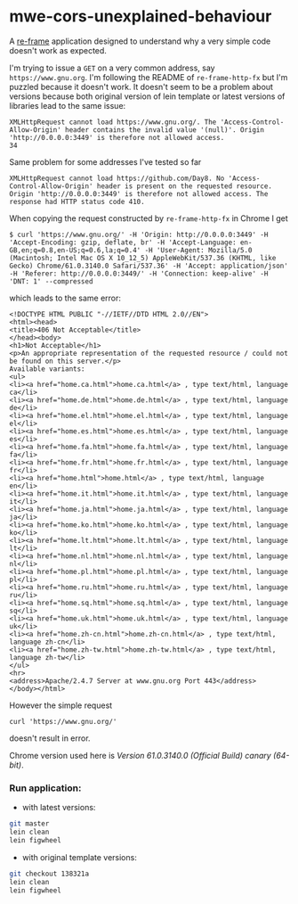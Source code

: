 # mwe-cors-unexplained-behaviour

A [re-frame](https://github.com/Day8/re-frame) application designed to understand why a very simple code doesn't work as expected.

I'm trying to issue a `GET` on a very common address, say `https://www.gnu.org`. I'm following the README of `re-frame-http-fx` but I'm puzzled because it doesn't work. It doesn't seem to be a problem about versions because both original version of lein template or latest versions of libraries lead to the same issue:

```
XMLHttpRequest cannot load https://www.gnu.org/. The 'Access-Control-Allow-Origin' header contains the invalid value '(null)'. Origin 'http://0.0.0.0:3449' is therefore not allowed access.
34
```

Same problem for some addresses I've tested so far

```
XMLHttpRequest cannot load https://github.com/Day8. No 'Access-Control-Allow-Origin' header is present on the requested resource. Origin 'http://0.0.0.0:3449' is therefore not allowed access. The response had HTTP status code 410.
```

When copying the request constructed by `re-frame-http-fx` in Chrome I get

```
$ curl 'https://www.gnu.org/' -H 'Origin: http://0.0.0.0:3449' -H 'Accept-Encoding: gzip, deflate, br' -H 'Accept-Language: en-GB,en;q=0.8,en-US;q=0.6,la;q=0.4' -H 'User-Agent: Mozilla/5.0 (Macintosh; Intel Mac OS X 10_12_5) AppleWebKit/537.36 (KHTML, like Gecko) Chrome/61.0.3140.0 Safari/537.36' -H 'Accept: application/json' -H 'Referer: http://0.0.0.0:3449/' -H 'Connection: keep-alive' -H 'DNT: 1' --compressed
```

which leads to the same error:

```
<!DOCTYPE HTML PUBLIC "-//IETF//DTD HTML 2.0//EN">
<html><head>
<title>406 Not Acceptable</title>
</head><body>
<h1>Not Acceptable</h1>
<p>An appropriate representation of the requested resource / could not be found on this server.</p>
Available variants:
<ul>
<li><a href="home.ca.html">home.ca.html</a> , type text/html, language ca</li>
<li><a href="home.de.html">home.de.html</a> , type text/html, language de</li>
<li><a href="home.el.html">home.el.html</a> , type text/html, language el</li>
<li><a href="home.es.html">home.es.html</a> , type text/html, language es</li>
<li><a href="home.fa.html">home.fa.html</a> , type text/html, language fa</li>
<li><a href="home.fr.html">home.fr.html</a> , type text/html, language fr</li>
<li><a href="home.html">home.html</a> , type text/html, language en</li>
<li><a href="home.it.html">home.it.html</a> , type text/html, language it</li>
<li><a href="home.ja.html">home.ja.html</a> , type text/html, language ja</li>
<li><a href="home.ko.html">home.ko.html</a> , type text/html, language ko</li>
<li><a href="home.lt.html">home.lt.html</a> , type text/html, language lt</li>
<li><a href="home.nl.html">home.nl.html</a> , type text/html, language nl</li>
<li><a href="home.pl.html">home.pl.html</a> , type text/html, language pl</li>
<li><a href="home.ru.html">home.ru.html</a> , type text/html, language ru</li>
<li><a href="home.sq.html">home.sq.html</a> , type text/html, language sq</li>
<li><a href="home.uk.html">home.uk.html</a> , type text/html, language uk</li>
<li><a href="home.zh-cn.html">home.zh-cn.html</a> , type text/html, language zh-cn</li>
<li><a href="home.zh-tw.html">home.zh-tw.html</a> , type text/html, language zh-tw</li>
</ul>
<hr>
<address>Apache/2.4.7 Server at www.gnu.org Port 443</address>
</body></html>
```

However the simple request

```
curl 'https://www.gnu.org/'
```

doesn't result in error.

Chrome version used here is _Version 61.0.3140.0 (Official Build) canary (64-bit)_.
 
### Run application:

- with latest versions:
``` bash
git master
lein clean
lein figwheel
```

- with original template versions:
``` bash
git checkout 138321a
lein clean
lein figwheel
```
